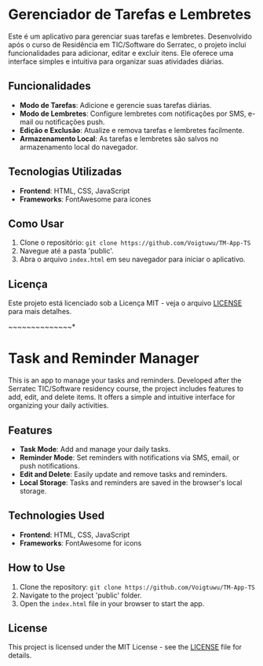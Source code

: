 # Gerenciador de Tarefas e Lembretes

Este é um aplicativo para gerenciar suas tarefas e lembretes. Desenvolvido após o curso de Residência em TIC/Software do Serratec, o projeto inclui funcionalidades para adicionar, editar e excluir itens. Ele oferece uma interface simples e intuitiva para organizar suas atividades diárias.

## Funcionalidades

- **Modo de Tarefas**: Adicione e gerencie suas tarefas diárias.
- **Modo de Lembretes**: Configure lembretes com notificações por SMS, e-mail ou notificações push.
- **Edição e Exclusão**: Atualize e remova tarefas e lembretes facilmente.
- **Armazenamento Local**: As tarefas e lembretes são salvos no armazenamento local do navegador.

## Tecnologias Utilizadas

- **Frontend**: HTML, CSS, JavaScript
- **Frameworks**: FontAwesome para ícones

## Como Usar

1. Clone o repositório: `git clone https://github.com/Voigtuwu/TM-App-TS`
2. Navegue até a pasta 'public'.
3. Abra o arquivo `index.html` em seu navegador para iniciar o aplicativo.

## Licença

Este projeto está licenciado sob a Licença MIT - veja o arquivo [LICENSE](LICENSE) para mais detalhes.


*~~~~~~~*~~~~~~~*

# Task and Reminder Manager

This is an app to manage your tasks and reminders. Developed after the Serratec TIC/Software residency course, the project includes features to add, edit, and delete items. It offers a simple and intuitive interface for organizing your daily activities.

## Features

- **Task Mode**: Add and manage your daily tasks.
- **Reminder Mode**: Set reminders with notifications via SMS, email, or push notifications.
- **Edit and Delete**: Easily update and remove tasks and reminders.
- **Local Storage**: Tasks and reminders are saved in the browser's local storage.

## Technologies Used

- **Frontend**: HTML, CSS, JavaScript
- **Frameworks**: FontAwesome for icons

## How to Use

1. Clone the repository: `git clone https://github.com/Voigtuwu/TM-App-TS`
2. Navigate to the project 'public' folder.
3. Open the `index.html` file in your browser to start the app.

## License

This project is licensed under the MIT License - see the [LICENSE](LICENSE) file for details.


